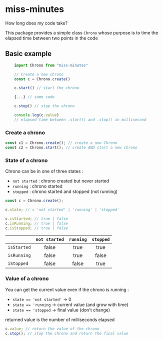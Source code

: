 # miss-minutes

How long does my code take?

This package provides a simple class `Chrono` whose purpose is to time the elapsed time between two points in the code

## Basic example

```js
	import Chrono from "miss-minutes"

	// Create a new chrono
	const c = Chrono.create()

	c.start() // start the chrono

	{...} // some code

	c.stop() // stop the chrono

	console.log(c.value)
	// elapsed time between .start() and .stop() in millisecond
```

### Create a chrono

```js
const c1 = Chrono.create(); // create a new Chrono
const c2 = Chrono.start(); // create AND start a new chrono
```

### State of a chrono

Chrono can be in one of three states :

-   `not started` : chrono created but never started
-   `running` : chrono started
-   `stopped` : chrono started and stopped (not running)

```js
const c = Chrono.create();

c.state; // = 'not started' | 'running' | 'stopped'

c.isStarted; // true | false
c.isRunning; // true | false
c.isStopped; // true | false
```

|             | `not started` | `running` | `stopped` |
| ----------- | :-----------: | :-------: | :-------: |
| `isStarted` |     false     |   true    |   true    |
| `isRunning` |     false     |   true    |   false   |
| `iStopped`  |     false     |   false   |   true    |

### Value of a chrono

You can get the current value even if the chrono is running :

-   `state == 'not started'` &rightarrow; 0
-   `state == 'running` &rightarrow; current value (and grow with time)
-   `state == 'stopped` &rightarrow; final value (don't change)

returned value is the number of milliseconds elapsed

```js
c.value; // return the value of the chrono
c.stop(); // stop the chrono and return the final value
```
